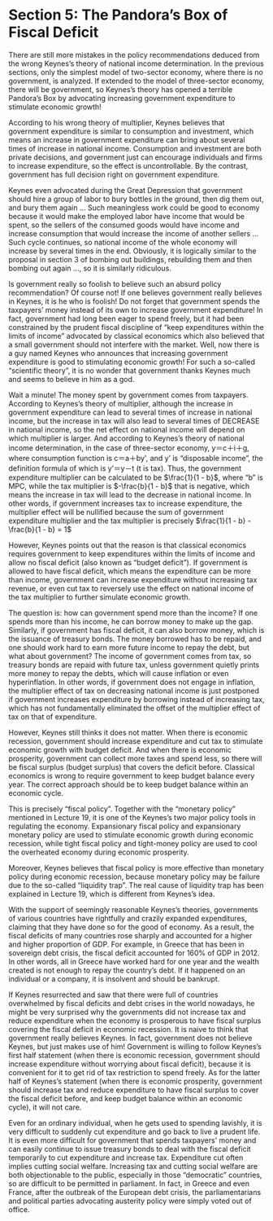 # Section 5: The Pandora’s Box of Fiscal Deficit

There are still more mistakes in the policy recommendations deduced from the wrong Keynes’s theory of national income determination. In the previous sections, only the simplest model of two-sector economy, where there is no government, is analyzed. If extended to the model of three-sector economy, there will be government, so Keynes’s theory has opened a terrible Pandora’s Box by advocating increasing government expenditure to stimulate economic growth!

According to his wrong theory of multiplier, Keynes believes that government expenditure is similar to consumption and investment, which means an increase in government expenditure can bring about several times of increase in national income. Consumption and investment are both private decisions, and government just can encourage individuals and firms to increase expenditure, so the effect is uncontrollable. By the contrast, government has full decision right on government expenditure.

Keynes even advocated during the Great Depression that government should hire a group of labor to bury bottles in the ground, then dig them out, and bury them again ... Such meaningless work could be good to economy because it would make the employed labor have income that would be spent, so the sellers of the consumed goods would have income and increase consumption that would increase the income of another sellers ... Such cycle continues, so national income of the whole economy will increase by several times in the end. Obviously, it is logically similar to the proposal in section 3 of bombing out buildings, rebuilding them and then bombing out again ..., so it is similarly ridiculous.

Is government really so foolish to believe such an absurd policy recommendation? Of course not! If one believes government really believes in Keynes, it is he who is foolish! Do not forget that government spends the taxpayers’ money instead of its own to increase government expenditure! In fact, government had long been eager to spend freely, but it had been constrained by the prudent fiscal discipline of “keep expenditures within the limits of income” advocated by classical economics which also believed that a small government should not interfere with the market. Well, now there is a guy named Keynes who announces that increasing government expenditure is good to stimulating economic growth! For such a so-called “scientific theory”, it is no wonder that government thanks Keynes much and seems to believe in him as a god.

Wait a minute! The money spent by government comes from taxpayers. According to Keynes’s theory of multiplier, although the increase in government expenditure can lead to several times of increase in national income, but the increase in tax will also lead to several times of DECREASE in national income, so the net effect on national income will depend on which multiplier is larger. And according to Keynes’s theory of national income determination, in the case of three-sector economy, y＝c＋i＋g, where consumption function is c＝a＋by', and y’ is “disposable income”, the definition formula of which is y’＝y－t (t is tax). Thus, the government expenditure multiplier can be calculated to be $\frac{1}{1 - b}$, where “b” is MPC, while the tax multiplier is $-\frac{b}{1 - b}$ that is negative, which means the increase in tax will lead to the decrease in national income. In other words, if government increases tax to increase expenditure, the multiplier effect will be nullified because the sum of government expenditure multiplier and the tax multiplier is precisely $\frac{1}{1 - b} - \frac{b}{1 - b} = 1$

However, Keynes points out that the reason is that classical economics requires government to keep expenditures within the limits of income and allow no fiscal deficit (also known as “budget deficit”). If government is allowed to have fiscal deficit, which means the expenditure can be more than income, government can increase expenditure without increasing tax revenue, or even cut tax to reversely use the effect on national income of the tax multiplier to further simulate economic growth.

The question is: how can government spend more than the income? If one spends more than his income, he can borrow money to make up the gap. Similarly, if government has fiscal deficit, it can also borrow money, which is the issuance of treasury bonds. The money borrowed has to be repaid, and one should work hard to earn more future income to repay the debt, but what about government? The income of government comes from tax, so treasury bonds are repaid with future tax, unless government quietly prints more money to repay the debts, which will cause inflation or even hyperinflation. In other words, if government does not engage in inflation, the multiplier effect of tax on decreasing national income is just postponed if government increases expenditure by borrowing instead of increasing tax, which has not fundamentally eliminated the offset of the multiplier effect of tax on that of expenditure.

However, Keynes still thinks it does not matter. When there is economic recession, government should increase expenditure and cut tax to stimulate economic growth with budget deficit. And when there is economic prosperity, government can collect more taxes and spend less, so there will be fiscal surplus (budget surplus) that covers the deficit before. Classical economics is wrong to require government to keep budget balance every year. The correct approach should be to keep budget balance within an economic cycle.

This is precisely “fiscal policy”. Together with the “monetary policy” mentioned in Lecture 19, it is one of the Keynes’s two major policy tools in regulating the economy. Expansionary fiscal policy and expansionary monetary policy are used to stimulate economic growth during economic recession, while tight fiscal policy and tight-money policy are used to cool the overheated economy during economic prosperity.

Moreover, Keynes believes that fiscal policy is more effective than monetary policy during economic recession, because monetary policy may be failure due to the so-called “liquidity trap”. The real cause of liquidity trap has been explained in Lecture 19, which is different from Keynes’s idea.

With the support of seemingly reasonable Keynes’s theories, governments of various countries have rightfully and crazily expanded expenditures, claiming that they have done so for the good of economy. As a result, the fiscal deficits of many countries rose sharply and accounted for a higher and higher proportion of GDP. For example, in Greece that has been in sovereign debt crisis, the fiscal deficit accounted for 160% of GDP in 2012. In other words, all in Greece have worked hard for one year and the wealth created is not enough to repay the country’s debt. If it happened on an individual or a company, it is insolvent and should be bankrupt.

If Keynes resurrected and saw that there were full of countries overwhelmed by fiscal deficits and debt crises in the world nowadays, he might be very surprised why the governments did not increase tax and reduce expenditure when the economy is prosperous to have fiscal surplus covering the fiscal deficit in economic recession. It is naive to think that government really believes Keynes. In fact, government does not believe Keynes, but just makes use of him! Government is willing to follow Keynes’s first half statement (when there is economic recession, government should increase expenditure without worrying about fiscal deficit), because it is convenient for it to get rid of tax restriction to spend freely. As for the latter half of Keynes’s statement (when there is economic prosperity, government should increase tax and reduce expenditure to have fiscal surplus to cover the fiscal deficit before, and keep budget balance within an economic cycle), it will not care.

Even for an ordinary individual, when he gets used to spending lavishly, it is very difficult to suddenly cut expenditure and go back to live a prudent life. It is even more difficult for government that spends taxpayers’ money and can easily continue to issue treasury bonds to deal with the fiscal deficit temporarily to cut expenditure and increase tax. Expenditure cut often implies cutting social welfare. Increasing tax and cutting social welfare are both objectionable to the public, especially in those “democratic” countries, so are difficult to be permitted in parliament. In fact, in Greece and even France, after the outbreak of the European debt crisis, the parliamentarians and political parties advocating austerity policy were simply voted out of office.

<script>
MathJax = {
  tex: {
    inlineMath: [['$', '$'], ['\\(', '\\)']]
  }
};
</script>
<script id="MathJax-script" async
  src="https://cdn.jsdelivr.net/npm/mathjax@3/es5/tex-chtml.js">
</script>